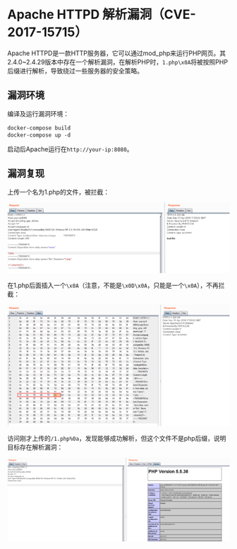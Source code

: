 # Apache HTTPD 解析漏洞（CVE-2017-15715）

Apache HTTPD是一款HTTP服务器，它可以通过mod_php来运行PHP网页。其2.4.0~2.4.29版本中存在一个解析漏洞，在解析PHP时，`1.php\x0A`将被按照PHP后缀进行解析，导致绕过一些服务器的安全策略。

## 漏洞环境

编译及运行漏洞环境：

```
docker-compose build
docker-compose up -d
```

启动后Apache运行在`http://your-ip:8080`。

## 漏洞复现

上传一个名为1.php的文件，被拦截：

![](1.png)

在1.php后面插入一个`\x0A`（注意，不能是`\x0D\x0A`，只能是一个`\x0A`），不再拦截：

![](2.png)

访问刚才上传的`/1.php%0a`，发现能够成功解析，但这个文件不是php后缀，说明目标存在解析漏洞：

![](3.png)